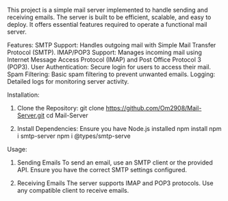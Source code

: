 This project is a simple mail server implemented to handle sending and receiving emails. 
The server is built to be efficient, scalable, and easy to deploy. 
It offers essential features required to operate a functional mail server.

Features:
SMTP Support: Handles outgoing mail with Simple Mail Transfer Protocol (SMTP).
IMAP/POP3 Support: Manages incoming mail using Internet Message Access Protocol (IMAP) and Post Office Protocol 3 (POP3).
User Authentication: Secure login for users to access their mail.
Spam Filtering: Basic spam filtering to prevent unwanted emails.
Logging: Detailed logs for monitoring server activity.

Installation:

1) Clone the Repository:
git clone https://github.com/Om2908/Mail-Server.git
cd Mail-Server

2) Install Dependencies:
Ensure you have Node.js installed
npm install
npm i smtp-server
npm i @types/smtp-serve

Usage:

1) Sending Emails
   To send an email, use an SMTP client or the provided API. Ensure you have the correct SMTP settings configured.

2) Receiving Emails
   The server supports IMAP and POP3 protocols. Use any compatible client to receive emails.
